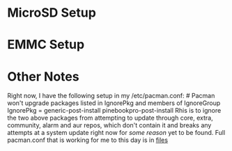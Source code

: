 # MicroSD Setup

# EMMC Setup

# Other Notes
Right now, I have the following setup in my /etc/pacman.conf:
     # Pacman won't upgrade packages listed in IgnorePkg and members of IgnoreGroup
     IgnorePkg   = generic-post-install pinebookpro-post-install
Rhis is to ignore the two above packages from attempting to update through core, extra, community, alarm and aur repos, which don't contain it and breaks any attempts at a system update right now for *some reason* yet to be found. Full pacman.conf that is working for me to this day is in [files]()
